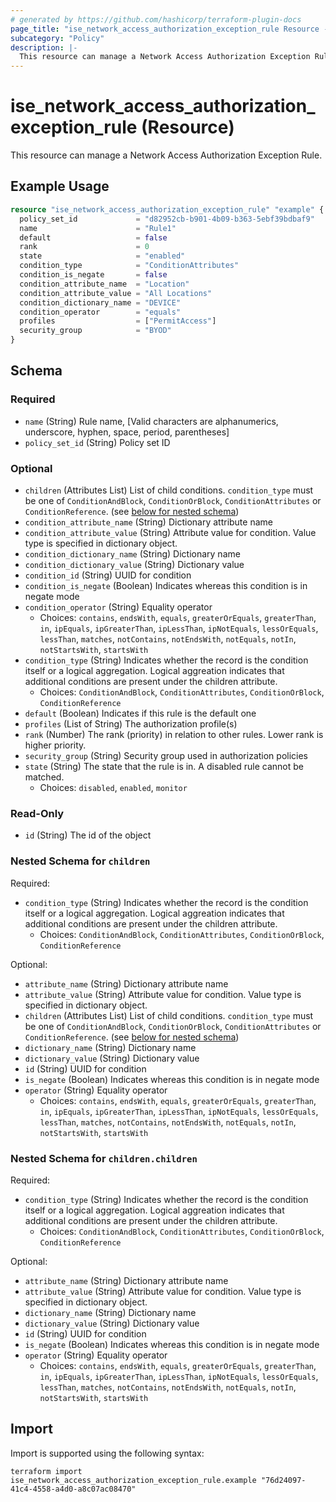```yaml
---
# generated by https://github.com/hashicorp/terraform-plugin-docs
page_title: "ise_network_access_authorization_exception_rule Resource - terraform-provider-ise"
subcategory: "Policy"
description: |-
  This resource can manage a Network Access Authorization Exception Rule.
---
```


# ise_network_access_authorization_exception_rule (Resource)

This resource can manage a Network Access Authorization Exception Rule.

## Example Usage

```terraform
resource "ise_network_access_authorization_exception_rule" "example" {
  policy_set_id             = "d82952cb-b901-4b09-b363-5ebf39bdbaf9"
  name                      = "Rule1"
  default                   = false
  rank                      = 0
  state                     = "enabled"
  condition_type            = "ConditionAttributes"
  condition_is_negate       = false
  condition_attribute_name  = "Location"
  condition_attribute_value = "All Locations"
  condition_dictionary_name = "DEVICE"
  condition_operator        = "equals"
  profiles                  = ["PermitAccess"]
  security_group            = "BYOD"
}
```

<!-- schema generated by tfplugindocs -->
## Schema

### Required

- `name` (String) Rule name, [Valid characters are alphanumerics, underscore, hyphen, space, period, parentheses]
- `policy_set_id` (String) Policy set ID

### Optional

- `children` (Attributes List) List of child conditions. `condition_type` must be one of `ConditionAndBlock`, `ConditionOrBlock`, `ConditionAttributes` or `ConditionReference`. (see [below for nested schema](#nestedatt--children))
- `condition_attribute_name` (String) Dictionary attribute name
- `condition_attribute_value` (String) Attribute value for condition. Value type is specified in dictionary object.
- `condition_dictionary_name` (String) Dictionary name
- `condition_dictionary_value` (String) Dictionary value
- `condition_id` (String) UUID for condition
- `condition_is_negate` (Boolean) Indicates whereas this condition is in negate mode
- `condition_operator` (String) Equality operator
  - Choices: `contains`, `endsWith`, `equals`, `greaterOrEquals`, `greaterThan`, `in`, `ipEquals`, `ipGreaterThan`, `ipLessThan`, `ipNotEquals`, `lessOrEquals`, `lessThan`, `matches`, `notContains`, `notEndsWith`, `notEquals`, `notIn`, `notStartsWith`, `startsWith`
- `condition_type` (String) Indicates whether the record is the condition itself or a logical aggregation. Logical aggreation indicates that additional conditions are present under the children attribute.
  - Choices: `ConditionAndBlock`, `ConditionAttributes`, `ConditionOrBlock`, `ConditionReference`
- `default` (Boolean) Indicates if this rule is the default one
- `profiles` (List of String) The authorization profile(s)
- `rank` (Number) The rank (priority) in relation to other rules. Lower rank is higher priority.
- `security_group` (String) Security group used in authorization policies
- `state` (String) The state that the rule is in. A disabled rule cannot be matched.
  - Choices: `disabled`, `enabled`, `monitor`

### Read-Only

- `id` (String) The id of the object

<a id="nestedatt--children"></a>
### Nested Schema for `children`

Required:

- `condition_type` (String) Indicates whether the record is the condition itself or a logical aggregation. Logical aggreation indicates that additional conditions are present under the children attribute.
  - Choices: `ConditionAndBlock`, `ConditionAttributes`, `ConditionOrBlock`, `ConditionReference`

Optional:

- `attribute_name` (String) Dictionary attribute name
- `attribute_value` (String) Attribute value for condition. Value type is specified in dictionary object.
- `children` (Attributes List) List of child conditions. `condition_type` must be one of `ConditionAndBlock`, `ConditionOrBlock`, `ConditionAttributes` or `ConditionReference`. (see [below for nested schema](#nestedatt--children--children))
- `dictionary_name` (String) Dictionary name
- `dictionary_value` (String) Dictionary value
- `id` (String) UUID for condition
- `is_negate` (Boolean) Indicates whereas this condition is in negate mode
- `operator` (String) Equality operator
  - Choices: `contains`, `endsWith`, `equals`, `greaterOrEquals`, `greaterThan`, `in`, `ipEquals`, `ipGreaterThan`, `ipLessThan`, `ipNotEquals`, `lessOrEquals`, `lessThan`, `matches`, `notContains`, `notEndsWith`, `notEquals`, `notIn`, `notStartsWith`, `startsWith`

<a id="nestedatt--children--children"></a>
### Nested Schema for `children.children`

Required:

- `condition_type` (String) Indicates whether the record is the condition itself or a logical aggregation. Logical aggreation indicates that additional conditions are present under the children attribute.
  - Choices: `ConditionAndBlock`, `ConditionAttributes`, `ConditionOrBlock`, `ConditionReference`

Optional:

- `attribute_name` (String) Dictionary attribute name
- `attribute_value` (String) Attribute value for condition. Value type is specified in dictionary object.
- `dictionary_name` (String) Dictionary name
- `dictionary_value` (String) Dictionary value
- `id` (String) UUID for condition
- `is_negate` (Boolean) Indicates whereas this condition is in negate mode
- `operator` (String) Equality operator
  - Choices: `contains`, `endsWith`, `equals`, `greaterOrEquals`, `greaterThan`, `in`, `ipEquals`, `ipGreaterThan`, `ipLessThan`, `ipNotEquals`, `lessOrEquals`, `lessThan`, `matches`, `notContains`, `notEndsWith`, `notEquals`, `notIn`, `notStartsWith`, `startsWith`

## Import

Import is supported using the following syntax:

```shell
terraform import ise_network_access_authorization_exception_rule.example "76d24097-41c4-4558-a4d0-a8c07ac08470"
```

